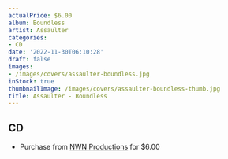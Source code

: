 ```yaml
---
actualPrice: $6.00
album: Boundless
artist: Assaulter
categories:
- CD
date: '2022-11-30T06:10:28'
draft: false
images:
- /images/covers/assaulter-boundless.jpg
inStock: true
thumbnailImage: /images/covers/assaulter-boundless-thumb.jpg
title: Assaulter - Boundless
---
```


## CD
* Purchase from [NWN Productions](http://shop.nwnprod.com/index.php?route=product/product&path=93&product_id=2269&sort=pd.name&order=ASC) for $6.00
